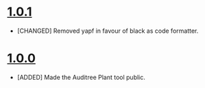 # [1.0.1](https://github.com/ComplianceAsCode/auditree-plant/releases/tag/v1.0.1)

- [CHANGED] Removed yapf in favour of black as code formatter.

# [1.0.0](https://github.com/ComplianceAsCode/auditree-plant/releases/tag/v1.0.0)

- [ADDED] Made the Auditree Plant tool public.
